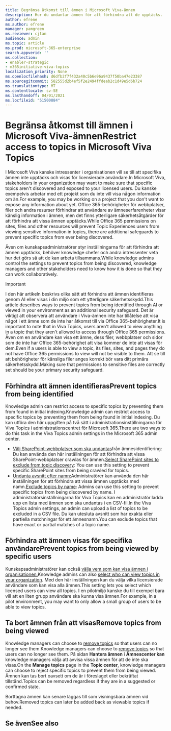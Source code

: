 ```yaml
---
title: Begränsa åtkomst till ämnen i Microsoft Viva-ämnen
description: Hur du undantar ämnen för att förhindra att de upptäcks.
author: efrene
ms.author: efrene
manager: pamgreen
ms.reviewer: cjtan
audience: admin
ms.topic: article
ms.prod: microsoft-365-enterprise
search.appverid: ''
ms.collection:
- enabler-strategic
- m365initiative-viva-topics
localization_priority: None
ms.openlocfilehash: d6dfb2f7f432a40c5b6e96a9437f50ba47e23387
ms.sourcegitcommit: 582555d2b4ef5f2e2494ffdeab2c1d49e5d6b724
ms.translationtype: MT
ms.contentlocale: sv-SE
ms.lasthandoff: 04/01/2021
ms.locfileid: "51500884"
---
```

# <a name="restrict-access-to-topics-in-microsoft-viva-topics"></a><span data-ttu-id="048b6-103">Begränsa åtkomst till ämnen i Microsoft Viva-ämnen</span><span class="sxs-lookup"><span data-stu-id="048b6-103">Restrict access to topics in Microsoft Viva Topics</span></span>

<span data-ttu-id="048b6-104">I Microsoft Viva kanske intressenter i organisationen vill se till att specifika ämnen inte upptäcks och visas för licensierade användare.</span><span class="sxs-lookup"><span data-stu-id="048b6-104">In Microsoft Viva, stakeholders in your organization may want to make sure that specific topics aren't discovered and exposed to your licensed users.</span></span> <span data-ttu-id="048b6-105">Du kanske exempelvis arbetar med ett projekt som du inte vill visa någon information om än.</span><span class="sxs-lookup"><span data-stu-id="048b6-105">For example, you may be working on a project that you don't want to expose any information about yet.</span></span> <span data-ttu-id="048b6-106">Office 365-behörigheter för webbplatser, filer och andra resurser förhindrar att användare av ämneserfarenheter visar känslig information i ämnen, men det finns ytterligare säkerhetsåtgärder för att förhindra att vissa ämnen upptäcks.</span><span class="sxs-lookup"><span data-stu-id="048b6-106">While Office 365 permissions on sites, files and other resources will prevent Topic Experiences users from viewing sensitive information in topics, there are additional safeguards to prevent specific topics from ever being discovered.</span></span>

<span data-ttu-id="048b6-107">Även om kunskapsadministratörer styr inställningarna för att förhindra att ämnen upptäcks, behöver knowledge chefer och andra intressenter veta hur det görs så att de kan arbeta tillsammans.</span><span class="sxs-lookup"><span data-stu-id="048b6-107">While knowledge admins control the settings to prevent topics from being discovered, knowledge managers and other stakeholders need to know how it is done so that they can work collaboratively.</span></span>

> [!Important] 
> <span data-ttu-id="048b6-108">I den här artikeln beskrivs olika sätt att förhindra att ämnen identifieras genom AI eller visas i din miljö som ett ytterligare säkerhetsskydd.</span><span class="sxs-lookup"><span data-stu-id="048b6-108">This article describes ways to prevent topics from being identified through AI or viewed in your environment as an additional security safeguard.</span></span> <span data-ttu-id="048b6-109">Det är viktigt att observera att användare i Viva-ämnen inte har tillåtelse att visa något i ett ämne som de inte har åtkomst till via Office 365-behörigheter.</span><span class="sxs-lookup"><span data-stu-id="048b6-109">It is important to note that in Viva Topics, users aren't allowed to view anything in a topic that they aren't allowed to access through Office 365 permissions.</span></span> <span data-ttu-id="048b6-110">Även om en användare kan visa ett ämne, dess filer, webbplatser och sidor som de inte har Office 365-behörighet att visa kommer de inte att visas för dem.</span><span class="sxs-lookup"><span data-stu-id="048b6-110">Even if a users is able to view a topic, its files, sites, and pages they do not have Office 365 permissions to view will not be visible to them.</span></span> <span data-ttu-id="048b6-111">Att se till att behörigheter för känsliga filer anges korrekt bör vara ditt primära säkerhetsskydd.</span><span class="sxs-lookup"><span data-stu-id="048b6-111">Making sure that permissions to sensitive files are correctly set should be your primary security safeguard.</span></span>

## <a name="prevent-topics-from-being-identified"></a><span data-ttu-id="048b6-112">Förhindra att ämnen identifieras</span><span class="sxs-lookup"><span data-stu-id="048b6-112">Prevent topics from being identified</span></span>

<span data-ttu-id="048b6-113">Knowledge admin can restrict access to specific topics by preventing them from found in initial indexing.</span><span class="sxs-lookup"><span data-stu-id="048b6-113">Knowledge admin can restrict access to specific topics by preventing them from being found in initial indexing.</span></span> <span data-ttu-id="048b6-114">Du kan utföra den här uppgiften på två sätt i administrationsinställningarna för Viva Topics i administrationscentret för Microsoft 365.</span><span class="sxs-lookup"><span data-stu-id="048b6-114">There are two ways to do this task in the Viva Topics admin settings in the Microsoft 365 admin center.</span></span>
 
- <span data-ttu-id="048b6-115">[Välj SharePoint-webbplatser som ska undantas](./topic-experiences-discovery.md#select-sharepoint-topic-sources)från ämnesidentifiering: Du kan använda den här inställningen för att förhindra att vissa SharePoint-webbplatser crawlas för ämnen.</span><span class="sxs-lookup"><span data-stu-id="048b6-115">[Select SharePoint sites to exclude from topic discovery](./topic-experiences-discovery.md#select-sharepoint-topic-sources): You can use this setting to prevent specific SharePoint sites from being crawled for topics.</span></span>
- <span data-ttu-id="048b6-116">[Undanta avsnitt efter namn:](./topic-experiences-discovery.md#exclude-topics-by-name)Administratörer kan använda den här inställningen för att förhindra att vissa ämnen upptäcks med namn.</span><span class="sxs-lookup"><span data-stu-id="048b6-116">[Exclude topics by name](./topic-experiences-discovery.md#exclude-topics-by-name): Admins can use this setting to prevent specific topics from being discovered by name.</span></span> <span data-ttu-id="048b6-117">I administratörsinställningarna för Viva Topics kan en administratör ladda upp en lista med ämnen som ska undantas i en CSV-fil.</span><span class="sxs-lookup"><span data-stu-id="048b6-117">In the Viva Topics admin settings, an admin can upload a list of topics to be excluded in a CSV file.</span></span> <span data-ttu-id="048b6-118">Du kan utesluta avsnitt som har exakta eller partiella matchningar för ett ämnesnamn.</span><span class="sxs-lookup"><span data-stu-id="048b6-118">You can exclude topics that have exact or partial matches of a topic name.</span></span>

## <a name="prevent-topics-from-being-viewed-by-specific-users"></a><span data-ttu-id="048b6-119">Förhindra att ämnen visas för specifika användare</span><span class="sxs-lookup"><span data-stu-id="048b6-119">Prevent topics from being viewed by specific users</span></span>

<span data-ttu-id="048b6-120">Kunskapsadministratörer kan också [välja vem som kan visa ämnen i organisationen.](./topic-experiences-knowledge-rules.md)</span><span class="sxs-lookup"><span data-stu-id="048b6-120">Knowledge admins can also [select who can view topics in your organization](./topic-experiences-knowledge-rules.md).</span></span> <span data-ttu-id="048b6-121">Med den här inställningen kan du välja vilka licensierade användare som kan visa alla ämnen.</span><span class="sxs-lookup"><span data-stu-id="048b6-121">This setting lets you select which licensed users can view all topics.</span></span> <span data-ttu-id="048b6-122">I en pilotmiljö kanske du till exempel bara vill att en liten grupp användare ska kunna visa ämnen.</span><span class="sxs-lookup"><span data-stu-id="048b6-122">For example, in a pilot environment, you may want to only allow a small group of users to be able to view topics.</span></span>

## <a name="remove-topics-from-being-viewed"></a><span data-ttu-id="048b6-123">Ta bort ämnen från att visas</span><span class="sxs-lookup"><span data-stu-id="048b6-123">Remove topics from being viewed</span></span>

<span data-ttu-id="048b6-124">Knowledge managers can choose to [remove topics](./manage-topics.md) so that users can no longer see them.</span><span class="sxs-lookup"><span data-stu-id="048b6-124">Knowledge managers can choose to [remove topics](./manage-topics.md) so that users can no longer see them.</span></span> <span data-ttu-id="048b6-125">På sidan **Hantera ämnen** i **Ämnescenter kan** knowledge managers välja att avvisa vissa ämnen för att de inte ska visas.</span><span class="sxs-lookup"><span data-stu-id="048b6-125">On the **Manage topics** page in the **Topic center**, knowledge managers can choose to reject specific topics to prevent them from being viewed.</span></span> <span data-ttu-id="048b6-126">Ämnen kan tas bort oavsett om de är i föreslaget eller bekräftat tillstånd.</span><span class="sxs-lookup"><span data-stu-id="048b6-126">Topics can be removed regardless if they are in a suggested or confirmed state.</span></span>

<span data-ttu-id="048b6-127">Borttagna ämnen kan senare läggas till som visningsbara ämnen vid behov.</span><span class="sxs-lookup"><span data-stu-id="048b6-127">Removed topics can later be added back as viewable topics if needed.</span></span> 


## <a name="see-also"></a><span data-ttu-id="048b6-128">Se även</span><span class="sxs-lookup"><span data-stu-id="048b6-128">See also</span></span>



